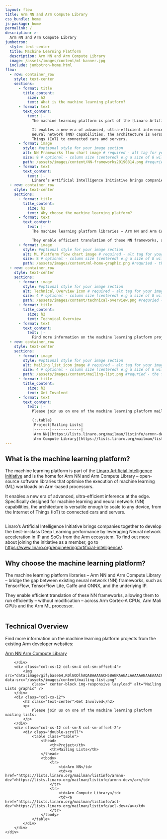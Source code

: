 ```yaml
---
layout: flow
title: Arm NN and Arm Compute Library
css_bundle: home
js-package: home
permalink: /
description: >-
  Arm NN and Arm Compute Library
jumbotron:
  style: text-center
  title: Machine Learning Platform
  description: Arm NN and Arm Compute Library
  image: /assets/images/content/ml-banner.jpg
  include: jumbotron-home.html
flow:
  - row: container_row
    style: text-center
    sections:
      - format: title
        title_content:
          size: h2
          text: What is the machine learning platform?
      - format: text
        text_content:
          text: |-
            The machine learning platform is part of the [Linaro Artificial Intelligence Initiative](https://www.linaro.org/news/linaro-announces-launch-of-machine-intelligence-initiative/) and is the home for Arm NN and Arm Compute Library – open-source software libraries that optimise the execution of machine learning (ML) workloads on Arm-based processors.

            It enables a new era of advanced, ultra-efficient inference at the edge. Specifically designed for machine learning and 
            neural network (NN) capabilities, the architecture is versatile enough to scale to any device, from the Internet of 
            Things (IoT) to connected cars and servers.
      - format: image
        style: #optional style for your image section
        alt: NN Frameworks flow chart image # required - alt tag for your image.
        size: 8 # optional - column size (centered) e.g a size of 8 will add your image to a col-sm-8 div with an offset of 2 to ensure it's centered.
        path: /assets/images/content/NN-frameworks20190814.png #requried - the full path to your image.
      - format: text
        text_content:
          text: |-
            Linaro’s Artificial Intelligence Initiative brings companies together to develop the best-in-class Deep Learning performance by leveraging Neural network acceleration in IP and SoCs from the Arm ecosystem. To find out more about joining the initiative as a member, go to [https://www.linaro.org/engineering/artificial-intelligence/](https://www.linaro.org/engineering/artificial-intelligence/).
  - row: container_row
    style: text-center
    sections:
      - format: title
        title_content:
          size: h2
          text: Why choose the machine learning platform?
      - format: text
        text_content:
          text: |-
            The machine learning platform libraries – Arm NN and Arm Compute Library – bridge the gap between existing neural network (NN) frameworks, such as TensorFlow, TensorFlow Lite, Caffe and ONNX, and the underlying IP.

            They enable efficient translation of these NN frameworks, allowing them to run efficiently – without modification – across Arm Cortex-A CPUs, Arm Mali GPUs and the Arm ML processor.
      - format: image
        style: #optional style for your image section
        alt: ML Platform flow chart image # required - alt tag for your image.
        size: 8 # optional - column size (centered) e.g a size of 8 will add your image to a col-sm-8 div with an offset of 2 to ensure it's centered.
        path: /assets/images/content/ml-home-graphic.png #requried - the full path to your image.
  - row: container_row
    style: text-center
    sections:
      - format: image
        style: #optional style for your image section
        alt: Technical Overview Icon # required - alt tag for your image.
        size: 4 # optional - column size (centered) e.g a size of 8 will add your image to a col-sm-8 div with an offset of 2 to ensure it's centered.
        path: /assets/images/content/technical-overview.png #requried - the full path to your image.
      - format: title
        title_content:
          size: h2
          text: Technical Overview
      - format: text
        text_content:
          text: |-
            Find more information on the machine learning platform projects from the existing Arm developer websites:
  - row: container_row
    style: text-center
    sections:
      - format: image
        style: #optional style for your image section
        alt: Mailing list icon image # required - alt tag for your image.
        size: 4 # optional - column size (centered) e.g a size of 8 will add your image to a col-sm-8 div with an offset of 2 to ensure it's centered.
        path: /assets/images/content/mailing-list.png #requried - the full path to your image.
      - format: title
        title_content:
          size: h2
          text: Get Involved
      - format: text
        text_content:
          text: |-
            Please join us on one of the machine learning platform mailing lists:

            {:.table}
            |Project|Mailing Lists|
            |-------|-------------|
            |Arm NN|[https://lists.linaro.org/mailman/listinfo/armnn-dev](https://lists.linaro.org/mailman/listinfo/armnn-dev)|
            |Arm Compute Library|[https://lists.linaro.org/mailman/listinfo/acl-dev](https://lists.linaro.org/mailman/listinfo/acl-dev)|
---
```


<div class="row content p-t-40 p-b-40" id="content-container">
    <div class="container text-center">
        <div class="col-xs-12">
            <h2 class="text-center">What is the machine learning platform?</h2>
            <p>
                The machine learning platform is part of the <a href="https://www.linaro.org/news/linaro-announces-launch-of-machine-intelligence-initiative/">Linaro Artificial Intelligence Initiative</a> and is the home for Arm NN and Arm
                Compute Library – open-source software libraries that optimise the execution of machine learning (ML) workloads
                on Arm-based processors.
            </p>
            <p>
                It enables a new era of advanced, ultra-efficient inference at the edge. Specifically designed for machine learning and
                neural network (NN) capabilities, the architecture is versatile enough to scale to any device, from the Internet of
                Things (IoT) to connected cars and servers.
            </p>
        </div>
        <div class="col-sm-8 col-sm-offset-2">
            <img src="data:image/gif;base64,R0lGODlhAQABAAAAACH5BAEKAAEALAAAAAABAAEAAAICTAEAOw==" data-src="/assets/images/content/NN-frameworks20190814.png"
             class="center-block img-responsive lazyload" alt="NN Frameworks graphic"/>
        </div>
        <div class="col-xs-12 m-t-40">
            <p>
                Linaro’s Artificial Intelligence Initiative brings companies together to develop the best-in-class Deep Learning performance by leveraging Neural network acceleration in IP and SoCs from the Arm ecosystem. To find out more about joining the initiative as a member, go to <a href="https://www.linaro.org/engineering/artificial-intelligence">https://www.linaro.org/engineering/artificial-intelligence/</a>. 
            </p>
        </div>
    </div>
</div>
<div class="row content p-t-40 p-b-40" id="why-choose">
    <div class="container text-center">
        <h2 class="text-center">Why choose the machine learning platform?</h2>
        <p>
            The machine learning platform libraries – Arm NN and Arm Compute Library – bridge the gap between existing neural
            network (NN) frameworks, such as TensorFlow, TensorFlow Lite, Caffe and ONNX, and the underlying IP.
        </p>
        <p>
            They enable efficient translation of these NN frameworks, allowing them to run efficiently – without modification –
            across Arm Cortex-A CPUs, Arm Mali GPUs and the Arm ML processor.
        </p>
        <div class="col-sm-8 col-sm-offset-2">
            <img src="data:image/gif;base64,R0lGODlhAQABAAAAACH5BAEKAAEALAAAAAABAAEAAAICTAEAOw==" data-src="/assets/images/content/ml-platforms.png"
            class="center-block img-responsive lazyload" alt="Why choose the machine learning platform graphic"/>
        </div>
    </div>
</div>
<div class="row content p-t-40 p-b-40" id="overview">
    <div class="container text-center">
        <div class="col-xs-12 col-sm-4 col-sm-offset-4">
            <img src="data:image/gif;base64,R0lGODlhAQABAAAAACH5BAEKAAEALAAAAAABAAEAAAICTAEAOw==" data-src="/assets/images/content/technical-overview.png"
                class=" center-block img-responsive lazyload" alt="Technical Overview graphic" />
        </div>
        <div class="col-xs-12">
            <h2 class="text-center">Technical Overview</h2>
            <p>
                Find more information on the machine learning platform projects from the existing Arm developer websites:
            </p>
            <a class="btn btn-primary" href="https://developer.arm.com/products/processors/machine-learning/arm-nn">Arm NN <i class="fa fa-external-link"></i></a>
            <a class="btn btn-primary" href="https://developer.arm.com/technologies/compute-library">Arm Compute Library <i class="fa fa-external-link"></i></a>

        </div>
        <div class="col-xs-12 col-sm-4 col-sm-offset-4">
            <img src="data:image/gif;base64,R0lGODlhAQABAAAAACH5BAEKAAEALAAAAAABAAEAAAICTAEAOw==" data-src="/assets/images/content/mailing-list.png"
                class=" center-block img-responsive lazyload" alt="Mailing Lists graphic" />
        </div>
        <div class="col-xs-12">
            <h2 class="text-center">Get Involved</h2>
            <p>
                Please join us on one of the machine learning platform mailing lists:
            </p>
        </div>
        <div class="col-xs-12 col-sm-8 col-sm-offset-2">
            <div class="double-scroll">
                <table class="table">
                    <thead>
                        <th>Project</th>
                        <th>Mailing Lists</th>
                    </thead>
                    <tbody>
                        <tr>
                            <td>Arm NN</td>
                            <td><a href="https://lists.linaro.org/mailman/listinfo/armnn-dev">https://lists.linaro.org/mailman/listinfo/armnn-dev</a></td>
                        </tr>
                        <tr>
                            <td>Arm Compute Library</td>
                            <td><a href="https://lists.linaro.org/mailman/listinfo/acl-dev">https://lists.linaro.org/mailman/listinfo/acl-dev</a></td>
                        </tr>
                    </tbody>
                </table>
            </div>
        </div>
    </div>

</div>
